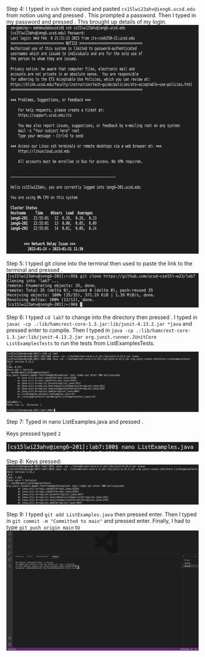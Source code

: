 Step 4: I typed in `ssh` then copied and pasted `cs15lwi23ahv@ieng6.ucsd.edu` from notion using <Command> <V> and pressed <Enter>. This prompted a password. 
Then I typed in my password and pressed <Enter>. This brought up details of my login. 
<img src= "15L/Screen Shot 2023-02-26 at 10.58.26 PM.png" width="600" height="600">

Step 5: I typed git clone into the terminal then used <Command> <V> to paste the link to the terminal and pressed <Enter>.
<img src= "15L/Screen Shot 2023-02-26 at 11.06.19 PM.png">

Step 6: I typed `cd lab7` to change into the directory then pressed <Enter>.
I typed in `javac -cp .:lib/hamcrest-core-1.3.jar:lib/junit-4.13.2.jar *java` and pressed enter to compile.
Then I typed in `java -cp .:lib/hamcrest-core-1.3.jar:lib/junit-4.13.2.jar org.junit.runner.JUnitCore ListExamplesTests` to run the tests from ListExamplesTests.
  
<img src= "15L/Screen Shot 2023-02-26 at 11.10.30 PM.png">

  
Step 7: Typed in nano ListExamples.java and pressed <enter>. 

Keys pressed <down> <down><down><down><down><down><down><down><down><down><down><down><down><down><down><down><down><down><down><down><down><down><down><down><down><down><down><down><down><down><down><down><down><down> <right><right><right><right><right><right><right><right><right><right><right><right><delete> typed `2` <control><o><cntrl><o><enter><cntrl><x>
  
<img src= "15L/Screen Shot 2023-02-27 at 4.38.39 PM.png">

Step 8: Keys pressed: <Up><Up><Up><enter> <Up><Up><Up><enter>
<img src= "15L/Screen Shot 2023-02-26 at 11.38.12 PM.png">
  
Step 9: I typed `git add ListExamples.java` then pressed enter. Then I typed in `git commit -m "Committed to main"` and pressed enter. 
Finally, I had to type `git push origin main` to 
<img src= "15L/Screen Shot 2023-02-26 at 11.52.30 PM.png"> 
